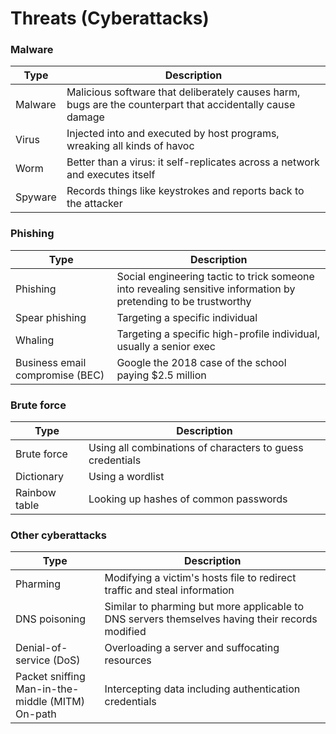 # Threats (Cyberattacks)

### Malware

Type | Description 
-- | -
Malware | Malicious software that deliberately causes harm, bugs are the counterpart that accidentally cause damage
Virus | Injected into and executed by host programs, wreaking all kinds of havoc
Worm | Better than a virus: it self-replicates across a network and executes itself
Spyware | Records things like keystrokes and reports back to the attacker

### Phishing

Type | Description 
-- | -
Phishing | Social engineering tactic to trick someone into revealing sensitive information by pretending to be trustworthy
Spear phishing | Targeting a specific individual
Whaling | Targeting a specific high-profile individual, usually a senior exec
Business email compromise (BEC) | Google the 2018 case of the school paying $2.5 million 

### Brute force 

Type | Description 
-- | -
Brute force | Using all combinations of characters to guess credentials
Dictionary | Using a wordlist
Rainbow table | Looking up hashes of common passwords

### Other cyberattacks

Type | Description
-- | -
Pharming | Modifying a victim's hosts file to redirect traffic and steal information
DNS poisoning | Similar to pharming but more applicable to DNS servers themselves having their records modified
Denial-of-service (DoS) | Overloading a server and suffocating resources
Packet sniffing<br>Man-in-the-middle (MITM)<br>On-path | Intercepting data including authentication credentials
